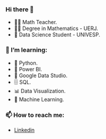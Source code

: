 ### Hi there 👋

<!--
**elainepereiraf/elainepereiraf** is a ✨ _special_ ✨ repository because its `README.md` (this file) appears on your GitHub profile.

Here are some ideas to get you started:

- 🔭 I’m currently working on ...
- 🌱 I’m currently learning ...
- 👯 I’m looking to collaborate on ...
- 🤔 I’m looking for help with ...
- 💬 Ask me about ...
- 📫 How to reach me: ...
- 😄 Pronouns: ...
- ⚡ Fun fact: ...
-->

* 👩‍🏫 Math Teacher.
* 👩‍🎓 Degree in Mathematics - UERJ.
* 👩‍ Data Science Student - UNIVESP.

### 🌱 I’m learning:
* 🐍 Python.
* 🧮 Power BI.
* 🧮 Google Data Studio.
* 🗄  SQL.
* 📊 Data Visualization.
* 🔮 Machine Learning. 
### 📫 How to reach me:
*  [Linkedin]( https://www.linkedin.com/in/elainepereiraf )
